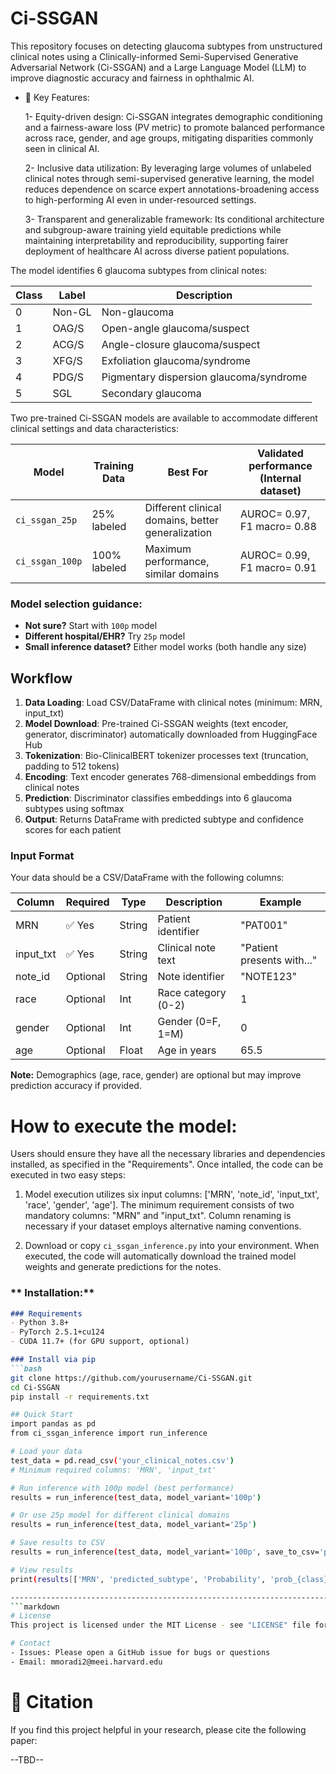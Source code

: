 # Ci-SSGAN
This repository focuses on detecting glaucoma subtypes from unstructured clinical notes using a Clinically-informed Semi-Supervised Generative Adversarial Network (Ci-SSGAN) and a Large Language Model (LLM) to improve diagnostic accuracy and fairness in ophthalmic AI. 

* 📌 Key Features:

   1- Equity-driven design: Ci-SSGAN integrates demographic conditioning and a fairness-aware loss (PV metric) to promote balanced performance across race,  gender, and age groups, mitigating disparities commonly seen in clinical AI.

   2- Inclusive data utilization: By leveraging large volumes of unlabeled clinical notes through semi-supervised generative learning, the model reduces dependence on scarce expert annotations-broadening access to high-performing AI even in under-resourced settings.

   3- Transparent and generalizable framework: Its conditional architecture and subgroup-aware training yield equitable predictions while maintaining interpretability and reproducibility, supporting fairer deployment of healthcare AI across diverse patient populations.

The model identifies 6 glaucoma subtypes from clinical notes:

| Class | Label | Description | 
|-------|-------|-------------|
| 0 | Non-GL | Non-glaucoma | 
| 1 | OAG/S | Open-angle glaucoma/suspect | 
| 2 | ACG/S | Angle-closure glaucoma/suspect |
| 3 | XFG/S | Exfoliation glaucoma/syndrome |
| 4 | PDG/S | Pigmentary dispersion glaucoma/syndrome | 
| 5 | SGL | Secondary glaucoma | 

Two pre-trained Ci-SSGAN models are available to accommodate different clinical settings and data characteristics:

| Model | Training Data | Best For | Validated performance (Internal dataset) |
|-------|--------------|----------|-------------|
| `ci_ssgan_25p` | 25% labeled | Different clinical domains, better generalization | AUROC= 0.97, F1 macro= 0.88 |
| `ci_ssgan_100p` | 100% labeled | Maximum performance, similar domains | AUROC= 0.99, F1 macro= 0.91 |

### Model selection guidance:
- **Not sure?** Start with `100p` model
- **Different hospital/EHR?** Try `25p` model  
- **Small inference dataset?** Either model works (both handle any size)

  
## Workflow
1. **Data Loading**: Load CSV/DataFrame with clinical notes (minimum: MRN, input_txt)
2. **Model Download**: Pre-trained Ci-SSGAN weights (text encoder, generator, discriminator) automatically downloaded from HuggingFace Hub
3. **Tokenization**: Bio-ClinicalBERT tokenizer processes text (truncation, padding to 512 tokens)
4. **Encoding**: Text encoder generates 768-dimensional embeddings from clinical notes
5. **Prediction**: Discriminator classifies embeddings into 6 glaucoma subtypes using softmax
6. **Output**: Returns DataFrame with predicted subtype and confidence scores for each patient

### Input Format
Your data should be a CSV/DataFrame with the following columns:

| Column | Required | Type | Description | Example |
|--------|----------|------|-------------|---------|
| MRN | ✅ Yes | String | Patient identifier | "PAT001" |
| input_txt | ✅ Yes | String | Clinical note text | "Patient presents with..." |
| note_id | Optional | String | Note identifier | "NOTE123" |
| race | Optional | Int | Race category (0-2) | 1 |
| gender | Optional | Int | Gender (0=F, 1=M) | 0 |
| age | Optional | Float | Age in years | 65.5 |
**Note:** Demographics (age, race, gender) are optional but may improve prediction accuracy if provided.

# How to execute the model:
Users should ensure they have all the necessary libraries and dependencies installed, as specified in the "Requirements". Once intalled, the code can be executed in two easy steps:

1) Model execution utilizes six input columns: ['MRN', 'note_id', 'input_txt', 'race', 'gender', 'age']. The minimum requirement consists of two mandatory columns: "MRN" and "input_txt". Column renaming is necessary if your dataset employs alternative naming conventions.

2) Download or copy `ci_ssgan_inference.py` into your environment. When executed, the code will automatically download the trained model weights and generate predictions for the notes.

### ** Installation:**
```markdown
### Requirements
- Python 3.8+
- PyTorch 2.5.1+cu124
- CUDA 11.7+ (for GPU support, optional)

### Install via pip
```bash
git clone https://github.com/yourusername/Ci-SSGAN.git
cd Ci-SSGAN
pip install -r requirements.txt

## Quick Start
import pandas as pd
from ci_ssgan_inference import run_inference

# Load your data
test_data = pd.read_csv('your_clinical_notes.csv')
# Minimum required columns: 'MRN', 'input_txt'

# Run inference with 100p model (best performance)
results = run_inference(test_data, model_variant='100p')

# Or use 25p model for different clinical domains
results = run_inference(test_data, model_variant='25p')

# Save results to CSV
results = run_inference(test_data, model_variant='100p', save_to_csv='predictions.csv')

# View results
print(results[['MRN', 'predicted_subtype', 'Probability', 'prob_{class}']])

----------------------------------------------------------------------------
```markdown
# License
This project is licensed under the MIT License - see "LICENSE" file for details.

# Contact
- Issues: Please open a GitHub issue for bugs or questions
- Email: mmoradi2@meei.harvard.edu
```
# 🧾 Citation
If you find this project helpful in your research, please cite the following paper:

--TBD--
